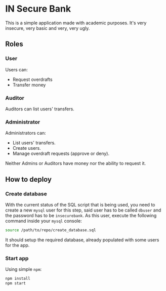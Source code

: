 # IN Secure Bank

This is a simple application made with academic purposes. It's very insecure, very basic and very, very ugly.

## Roles

### User

Users can:

- Request overdrafts
- Transfer money

### Auditor

Auditors can list users' transfers.

### Administrator

Administrators can:

- List users' transfers.
- Create users.
- Manage overdraft requests (approve or deny).

Neither Admins or Auditors have money nor the ability to request it.

## How to deploy

### Create database

With the current status of the SQL script that is being used, you need to create a new `mysql` user for this step, said user has to be called `dbuser` and the password has to be `insecurebank`. As this user, execute the following command inside your `mysql` console:

```bash
source /path/to/repo/create_database.sql
```

It should setup the required database, already populated with some users for the app.

### Start app

Using simple `npm`:

```bash
npm install
npm start
```
